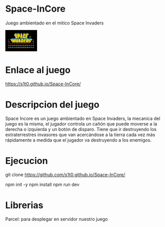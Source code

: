 # Space-InCore
Juego ambientado en el mitico Space Invaders

<img src="img/logo.jpg" width="100">



# Enlace al juego

https://s1t0.github.io/Space-InCore/

# Descripcion del juego
Space Incore es un juego ambientado en Space Invaders, la mecanica del juego es la misma, el jugador controla un cañón que puede moverse a la derecha o izquierda y un botón de disparo. Tiene que ir destruyendo los extraterrestres invasores  que van acercándose a la tierra cada vez más rápidamente a medida que el jugador va destruyendo a los enemigos.


# Ejecucion

git clone https://github.com/s1t0.github.io/Space-InCore/

npm init -y
npm install
npm run dev

# Librerias
Parcel: para desplegar en servidor nuestro juego
